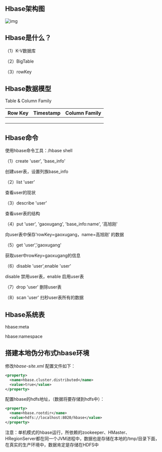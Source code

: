 ## Hbase架构图

![img](https://bkimg.cdn.bcebos.com/pic/b3b7d0a20cf431ad8b01445e4b36acaf2fdd9881?x-bce-process=image/watermark,image_d2F0ZXIvYmFpa2U4MA==,g_7,xp_5,yp_5/format,f_auto)



## Hbase是什么？

（1）K-V数据库

（2）BigTable

（3）rowKey

## Hbase数据模型

Table & Column Family

| **Row Key** | **Timestamp** | **Column Family** |
| ----------- | ------------- | ----------------- |
|             |               |                   |
|             |               |                   |
|             |               |                   |



## **Hbase命令**

使用hbase命令工具：/hbase shell

（1）create 'user', 'base_info' 

创建user表，设置列族base_info

（2）list 'user'

查看user的现状

（3）describe 'user'

查看user表的结构

（4）put 'user', 'gaoxugang', 'base_info:name', '高旭刚'

向user表中保存‘rowKey=gaoxugang，name=高旭刚’ 的数据

（5）get 'user','gaoxugang'

获取user中rowKey=gaoxugang的信息

（6）disable 'user',enable 'user'

disable 禁用user表，enable 启用user表

（7）drop 'user'  删除user表

（8）scan 'user'  扫秒user表所有的数据 

## Hbase系统表

hbase:meta

hbase:namespace

## 搭建本地伪分布式hbase环境

修改*hbase-site.xml* 配置文件如下：

```xml
<property>
  <name>hbase.cluster.distributed</name>
  <value>true</value>
</property>
```

配置hbase的hdfs地址，（数据将要存储到hdfs中）：

```xml
<property>
  <name>hbase.rootdir</name>
  <value>hdfs://localhost:8020/hbase</value>
</property>
```

注意：单机模式的hbase运行，所依赖的zookeeper、HMaster、HRegionServer都在同一个JVM进程中，数据也是存储在本地的/tmp/目录下面，在真实的生产环境中，数据肯定是存储在HDFS中
